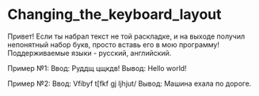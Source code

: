 # Changing_the_keyboard_layout
Привет! Если ты набрал текст не той раскладке, и на выходе получил непонятный набор букв, просто вставь его в мою программу!
Поддерживаемые языки - русский, английский.

Пример №1:
Ввод: Руддщ цщкдв!
Вывод: Hello world!

Пример №2:
Ввод: Vfibyf t[fkf gj ljhjut/
Вывод: Машина ехала по дороге.

